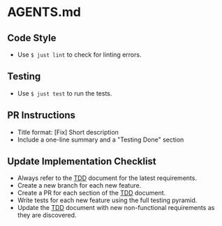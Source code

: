 # AGENTS.md

## Code Style
- Use `$ just lint` to check for linting errors.

## Testing
- Use `$ just test` to run the tests.

## PR Instructions
- Title format: [Fix] Short description
- Include a one-line summary and a "Testing Done" section

## Update Implementation Checklist
- Always refer to the [TDD](TDD.md) document for the latest requirements.
- Create a new branch for each new feature.
- Create a PR for each section of the [TDD](TDD.md) document.
- Write tests for each new feature using the full testing pyramid.
- Update the [TDD](TDD.md) document with new non-functional requirements as they are discovered.

